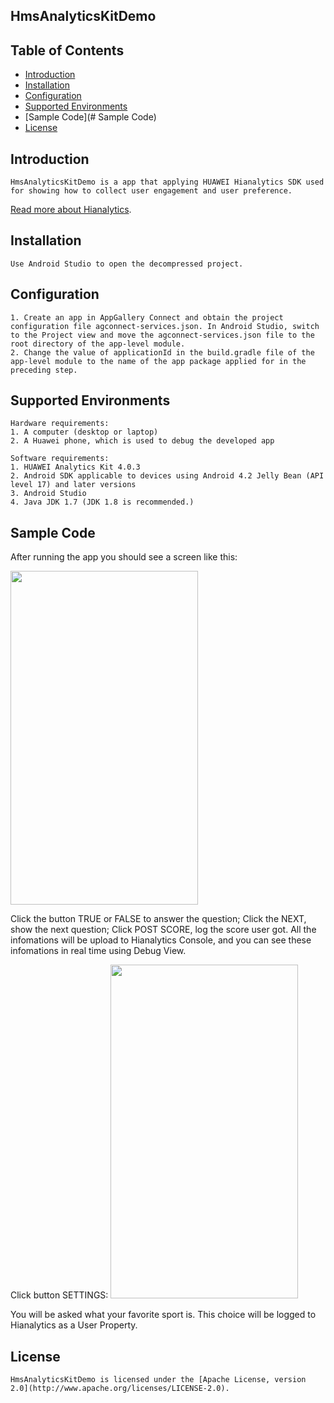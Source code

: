 ## HmsAnalyticsKitDemo


## Table of Contents

* [Introduction](#introduction)
* [Installation](#installation)
* [Configuration ](#configuration )
* [Supported Environments](#supported-environments)
* [Sample Code](# Sample Code)
* [License](#license)


## Introduction
    HmsAnalyticsKitDemo is a app that applying HUAWEI Hianalytics SDK used for showing how to collect user engagement and user preference.
[Read more about Hianalytics](https://developer.huawei.com/consumer/en/doc/development/HMS-Guides/3021001).

## Installation
    Use Android Studio to open the decompressed project.

## Configuration
    1. Create an app in AppGallery Connect and obtain the project configuration file agconnect-services.json. In Android Studio, switch to the Project view and move the agconnect-services.json file to the root directory of the app-level module. 
    2. Change the value of applicationId in the build.gradle file of the app-level module to the name of the app package applied for in the preceding step.

## Supported Environments
    Hardware requirements:
    1. A computer (desktop or laptop)
    2. A Huawei phone, which is used to debug the developed app
    
    Software requirements:
    1. HUAWEI Analytics Kit 4.0.3
    2. Android SDK applicable to devices using Android 4.2 Jelly Bean (API level 17) and later versions
    3. Android Studio 
    4. Java JDK 1.7 (JDK 1.8 is recommended.)

## Sample Code
After running the app you should see a screen like this:

<img src="app/src/screen_0.png" height="534" width="300" style="max-width:100%;">

Click the button TRUE or FALSE to answer the question; Click the NEXT, show the next question; Click POST SCORE, log the score user got. All the infomations will be upload to Hianalytics Console, and you can see these infomations in real time using Debug View.

Click button SETTINGS:
<img src="app/src/screen_1.png" height="534" width="300" style="max-width:100%;">

You will be asked what your favorite sport is. This choice will be logged to Hianalytics as a User Property.


##  License
    HmsAnalyticsKitDemo is licensed under the [Apache License, version 2.0](http://www.apache.org/licenses/LICENSE-2.0).

